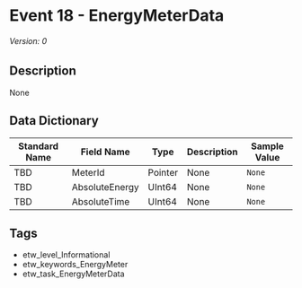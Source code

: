 # Event 18 - EnergyMeterData
###### Version: 0

## Description
None

## Data Dictionary
|Standard Name|Field Name|Type|Description|Sample Value|
|---|---|---|---|---|
|TBD|MeterId|Pointer|None|`None`|
|TBD|AbsoluteEnergy|UInt64|None|`None`|
|TBD|AbsoluteTime|UInt64|None|`None`|

## Tags
* etw_level_Informational
* etw_keywords_EnergyMeter
* etw_task_EnergyMeterData